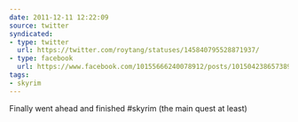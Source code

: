 ```yaml
---
date: 2011-12-11 12:22:09
source: twitter
syndicated:
- type: twitter
  url: https://twitter.com/roytang/statuses/145840795528871937/
- type: facebook
  url: https://www.facebook.com/10155666240078912/posts/10150423865738912
tags:
- skyrim
---
```


Finally went ahead and finished #skyrim (the main quest at least)
